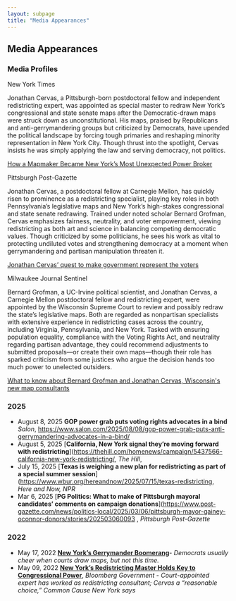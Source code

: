 ```yaml
---
layout: subpage
title: "Media Appearances"
---
```


<div class="Section__header flush">
<h2 class="h2">Media Appearances</h2>
</div>

### Media Profiles

<div class="grid column2 grey boxes js-list">

<div class="h1">
New York Times
</div> 
<p class="p1"><span>
Jonathan Cervas, a Pittsburgh-born postdoctoral fellow and independent redistricting expert, was appointed as special master to redraw New York’s congressional and state senate maps after the Democratic-drawn maps were struck down as unconstitutional. His maps, praised by Republicans and anti-gerrymandering groups but criticized by Democrats, have upended the political landscape by forcing tough primaries and reshaping minority representation in New York City. Though thrust into the spotlight, Cervas insists he was simply applying the law and serving democracy, not politics.</span></p>
<p class="p1"><a class="cta" href="https://www.nytimes.com/2022/05/28/nyregion/jonathan-cervas-redistricting-maps-ny.html?unlocked_article_code=1.ek8.vcQB.1MWKUMJCGO5R&smid=url-share">How a Mapmaker Became New York’s Most Unexpected Power Broker</a></p>

<div class="h1">
Pittsburgh Post-Gazette
</div> 
<p class="p1"><span>
Jonathan Cervas, a postdoctoral fellow at Carnegie Mellon, has quickly risen to prominence as a redistricting specialist, playing key roles in both Pennsylvania’s legislative maps and New York’s high-stakes congressional and state senate redrawing. Trained under noted scholar Bernard Grofman, Cervas emphasizes fairness, neutrality, and voter empowerment, viewing redistricting as both art and science in balancing competing democratic values. Though criticized by some politicians, he sees his work as vital to protecting undiluted votes and strengthening democracy at a moment when gerrymandering and partisan manipulation threaten it.</span></p>
<p class="p1"><a class="cta" href="https://www.post-gazette.com/news/politics-state/2022/09/04/jonathan-cervas-carnegie-mellon-census-redistricting-pa-legislative-districts/stories/202208310151">Jonathan Cervas’ quest to make government represent the voters</a></p>

<div class="h1">
Milwaukee Journal Sentinel
</div> 
<p class="p1"><span>
Bernard Grofman, a UC-Irvine political scientist, and Jonathan Cervas, a Carnegie Mellon postdoctoral fellow and redistricting expert, were appointed by the Wisconsin Supreme Court to review and possibly redraw the state’s legislative maps. Both are regarded as nonpartisan specialists with extensive experience in redistricting cases across the country, including Virginia, Pennsylvania, and New York. Tasked with ensuring population equality, compliance with the Voting Rights Act, and neutrality regarding partisan advantage, they could recommend adjustments to submitted proposals—or create their own maps—though their role has sparked criticism from some justices who argue the decision hands too much power to unelected outsiders.</span></p>
<p class="p1"><a class="cta" href="https://www.jsonline.com/story/news/politics/2024/01/02/wisconsins-new-maps-could-come-down-to-two-experts-who-are-they/72048291007/">What to know about Bernard Grofman and Jonathan Cervas, Wisconsin's new map consultants</a></p>


### 2025

- August 8, 2025  **GOP power grab puts voting rights advocates in a bind** *Salon*, https://www.salon.com/2025/08/08/gop-power-grab-puts-anti-gerrymandering-advocates-in-a-bind/ 
- August 5, 2025  [**California, New York signal they’re moving forward with redistricting**](https://thehill.com/homenews/campaign/5437566-california-new-york-redistricting/, *The Hill*,    
- July 15, 2025  [**Texas is weighing a new plan for redistricting as part of a special summer session**](https://www.wbur.org/hereandnow/2025/07/15/texas-redistricting, *Here and Now, NPR*   
- Mar 6, 2025  [**PG Politics: What to make of Pittsburgh mayoral candidates’ comments on campaign donations**](https://www.post-gazette.com/news/politics-local/2025/03/06/pittsburgh-mayor-gainey-oconnor-donors/stories/202503060093 , *Pittsburgh Post-Gazette*



### 2022

- May 17, 2022  [**New York’s Gerrymander Boomerang**](https://www.wsj.com/opinion/new-yorks-gerrymander-boomerang-albany-special-master-redistricting-map-jonathan-cervas-democrats-11652818602?gaa_at=eafs&gaa_n=ASWzDAh81aGzJi63W9EFdYXLWz4c-pqaqbMXhzRyOV-LcjXixINV6rKWv87c&gaa_ts=689feb48&gaa_sig=Rl2FEKSnAH77MRCvbz_tzV9rKV3BlrVlIPeT5wPiSj6vR7NkfEhKcAvvsn9iWgSwrMepusNfwlFuUeYOrieMPQ%3D%3D)- *Democrats usually cheer when courts draw maps, but not this time.*
- May 09, 2022  [**New York’s Redistricting Master Holds Key to Congressional Power**](https://about.bgov.com/insights/news/new-yorks-redistricting-master-holds-key-to-congressional-power/), *Bloomberg Government* - *Court-appointed expert has worked as redistricting consultant; Cervas a “reasonable choice,” Common Cause New York says*
</div>